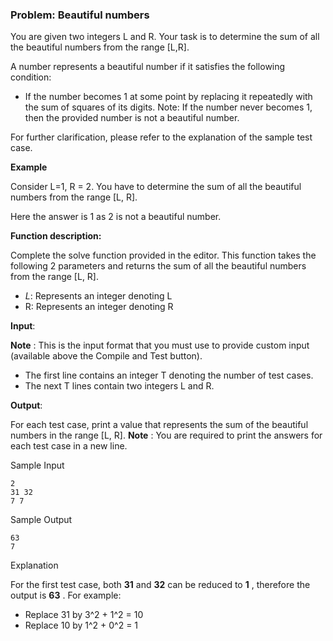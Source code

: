 <h3>Problem: Beautiful numbers </h3>

You are given two integers L and R. Your task is to determine the sum of all the beautiful numbers from the range [L,R].

A number represents a beautiful number if it satisfies the following condition:

* If the number becomes 1 at some point by replacing it repeatedly with the sum of squares of its digits.
  Note: If the number never becomes 1, then the provided number is not a beautiful number.

For further clarification, please refer to the explanation of the sample test case.

**Example**

Consider L=1, R = 2. You have to determine the sum of all the beautiful numbers from the range [L, R].

Here the answer is 1 as 2 is not a beautiful number.

**Function description:**

Complete the solve function provided in the editor. This function takes the following 2 parameters and returns the sum of all the beautiful numbers from the range [L, R].

* *L*: Represents an integer denoting L
* R: Represents an integer denoting R

**Input**:

**Note** : This is the input format that you must use to provide custom input (available above the Compile and Test button).

* The first line contains an integer T denoting the number of test cases.
* The next T lines contain two integers L and R.

**Output**:

For each test case, print a value that represents the sum of the beautiful numbers in the range [L, R].
**Note** : You are required to print the answers for each test case in a new line.

Sample Input

```
2
31 32
7 7
```

Sample Output

```
63
7
```

Explanation

For the first test case, both **31** and **32** can be reduced to  **1** , therefore the output is  **63** . For example:

* Replace 31 by 3^2 + 1^2  = 10
* Replace 10 by 1^2 + 0^2 = 1
